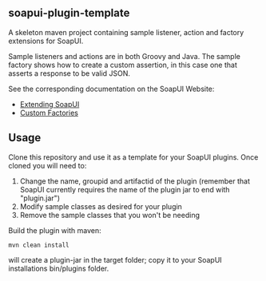 ## soapui-plugin-template

A skeleton maven project containing sample listener, action and factory extensions for SoapUI.

Sample listeners and actions are in both Groovy and Java. The sample factory shows how to create a custom assertion, in
this case one that asserts a response to be valid JSON.

See the corresponding documentation on the SoapUI Website:
- [Extending SoapUI](http://www.soapui.org/Developers-Corner/extending-soapui.html)
- [Custom Factories](http://www.soapui.org/Developers-Corner/custom-factories.html)

## Usage

Clone this repository and use it as a template for your SoapUI plugins. Once cloned you will need to:

1) Change the name, groupid and artifactid of the plugin (remember that SoapUI currently requires the name of the plugin jar to end with "plugin.jar")
2) Modify sample classes as desired for your plugin
3) Remove the sample classes that you won't be needing

Build the plugin with maven:

```
mvn clean install
```

will create a plugin-jar in the target folder; copy it to your SoapUI installations bin/plugins folder.
